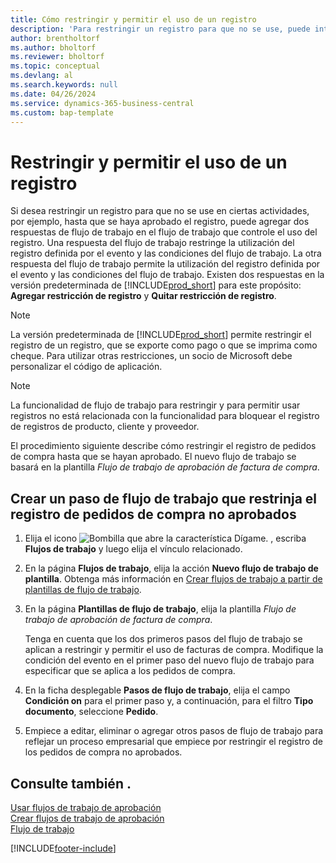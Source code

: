 ```yaml
---
title: Cómo restringir y permitir el uso de un registro
description: 'Para restringir un registro para que no se use, puede introducir dos respuestas de flujo de trabajo en un flujo de trabajo que controle el uso del registro.'
author: brentholtorf
ms.author: bholtorf
ms.reviewer: bholtorf
ms.topic: conceptual
ms.devlang: al
ms.search.keywords: null
ms.date: 04/26/2024
ms.service: dynamics-365-business-central
ms.custom: bap-template
---
```

# Restringir y permitir el uso de un registro

Si desea restringir un registro para que no se use en ciertas actividades, por ejemplo, hasta que se haya aprobado el registro, puede agregar dos respuestas de flujo de trabajo en el flujo de trabajo que controle el uso del registro. Una respuesta del flujo de trabajo restringe la utilización del registro definida por el evento y las condiciones del flujo de trabajo. La otra respuesta del flujo de trabajo permite la utilización del registro definida por el evento y las condiciones del flujo de trabajo. Existen dos respuestas en la versión predeterminada de [!INCLUDE[prod_short](includes/prod_short.md)] para este propósito: **Agregar restricción de registro** y **Quitar restricción de registro**.

> [!NOTE]  
> La versión predeterminada de [!INCLUDE[prod_short](includes/prod_short.md)] permite restringir el registro de un registro, que se exporte como pago o que se imprima como cheque. Para utilizar otras restricciones, un socio de Microsoft debe personalizar el código de aplicación.  

> [!NOTE]  
> La funcionalidad de flujo de trabajo para restringir y para permitir usar registros no está relacionada con la funcionalidad para bloquear el registro de registros de producto, cliente y proveedor.

El procedimiento siguiente describe cómo restringir el registro de pedidos de compra hasta que se hayan aprobado. El nuevo flujo de trabajo se basará en la plantilla *Flujo de trabajo de aprobación de factura de compra*.  

## Crear un paso de flujo de trabajo que restrinja el registro de pedidos de compra no aprobados

1. Elija el icono ![Bombilla que abre la característica Dígame.](media/ui-search/search_small.png "Dígame qué desea hacer") , escriba **Flujos de trabajo** y luego elija el vínculo relacionado.  
2. En la página **Flujos de trabajo**, elija la acción **Nuevo flujo de trabajo de plantilla**. Obtenga más información en [Crear flujos de trabajo a partir de plantillas de flujo de trabajo](across-how-to-create-workflows-from-workflow-templates.md).
3. En la página **Plantillas de flujo de trabajo**, elija la plantilla *Flujo de trabajo de aprobación de factura de compra*.  

   Tenga en cuenta que los dos primeros pasos del flujo de trabajo se aplican a restringir y permitir el uso de facturas de compra. Modifique la condición del evento en el primer paso del nuevo flujo de trabajo para especificar que se aplica a los pedidos de compra.  
4. En la ficha desplegable **Pasos de flujo de trabajo**, elija el campo **Condición on** para el primer paso y, a continuación, para el filtro **Tipo documento**, seleccione **Pedido**.  
5. Empiece a editar, eliminar o agregar otros pasos de flujo de trabajo para reflejar un proceso empresarial que empiece por restringir el registro de los pedidos de compra no aprobados.  

## Consulte también .

[Usar flujos de trabajo de aprobación](across-use-workflows.md)  
[Crear flujos de trabajo de aprobación](across-how-to-create-workflows.md)  
[Flujo de trabajo](across-workflow.md)  

[!INCLUDE[footer-include](includes/footer-banner.md)]
